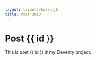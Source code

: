 ```yaml
---
layout: layouts/base.njk
title: Post 3813
---
```


# Post {{ id }}

This is post {{ id }} in my Eleventy project.
